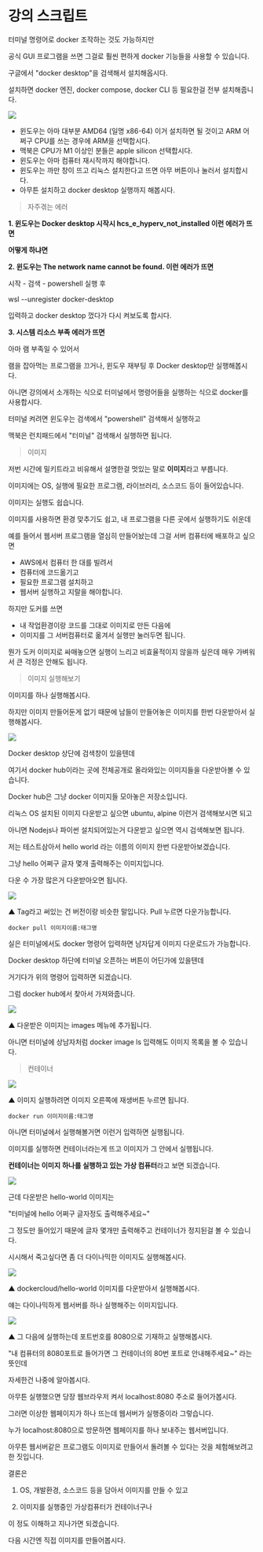 # 강의 스크립트

터미널 명령어로 docker 조작하는 것도 가능하지만

공식 GUI 프로그램을 쓰면 그걸로 훨씬 편하게 docker 기능들을 사용할 수 있습니다.

구글에서 "docker desktop"을 검색해서 설치해옵시다.

설치하면 docker 엔진, docker compose, docker CLI 등 필요한걸 전부 설치해줍니다.

![](https://d2hxk0kgvzehcg.cloudfront.net/wp-content/uploads/2024/11/%EC%BA%A1%EC%B2%984.png)

- 윈도우는 아마 대부분 AMD64 (일명 x86-64) 이거 설치하면 될 것이고 ARM 어쩌구 CPU를 쓰는 경우에 ARM을 선택합시다.
- 맥북은 CPU가 M1 이상인 분들은 apple silicon 선택합시다.
- 윈도우는 아마 컴퓨터 재시작까지 해야합니다.
- 윈도우는 까만 창이 뜨고 리눅스 설치한다고 뜨면 아무 버튼이나 눌러서 설치합시다.
- 아무튼 설치하고 docker desktop 실행까지 해봅시다.

> 자주겪는 에러

**1. 윈도우는 Docker desktop 시작시 hcs_e_hyperv_not_installed 이런 에러가 뜨면**

**어떻게 하냐면**

**2. 윈도우는 The network name cannot be found. 이런 에러가 뜨면**

시작 - 검색 - powershell 실행 후

wsl --unregister docker-desktop

입력하고 docker desktop 껐다가 다시 켜보도록 합시다.

**3. 시스템 리소스 부족 에러가 뜨면**

아마 램 부족일 수 있어서

램을 잡아먹는 프로그램을 끄거나, 윈도우 재부팅 후 Docker desktop만 실행해봅시다.

아니면 강의에서 소개하는 식으로 터미널에서 명령어들을 실행하는 식으로 docker를 사용합시다.

터미널 켜려면 윈도우는 검색에서 "powershell" 검색해서 실행하고

맥북은 런치패드에서 "터미널" 검색해서 실행하면 됩니다.

> 이미지

저번 시간에 밀키트라고 비유해서 설명한걸 멋있는 말로 **이미지**라고 부릅니다.

이미지에는 OS, 실행에 필요한 프로그램, 라이브러리, 소스코드 등이 들어있습니다.

이미지는 실행도 쉽습니다.

이미지를 사용하면 환경 맞추기도 쉽고, 내 프로그램을 다른 곳에서 실행하기도 쉬운데

예를 들어서 웹서버 프로그램을 열심히 만들어놨는데 그걸 서버 컴퓨터에 배포하고 싶으면

- AWS에서 컴퓨터 한 대를 빌려서
- 컴퓨터에 코드옮기고
- 필요한 프로그램 설치하고
- 웹서버 실행하고 지랄을 해야합니다.

하지만 도커를 쓰면

- 내 작업환경이랑 코드를 그대로 이미지로 만든 다음에
- 이미지를 그 서버컴퓨터로 옮겨서 실행만 눌러두면 됩니다.

뭔가 도커 이미지로 싸매놓으면 실행이 느리고 비효율적이지 않을까 싶은데 매우 가벼워서 큰 걱정은 안해도 됩니다.

> 이미지 실행해보기

이미지를 하나 실행해봅시다.

하지만 이미지 만들어둔게 없기 때문에 남들이 만들어놓은 이미지를 한번 다운받아서 실행해봅시다.

![](https://d2hxk0kgvzehcg.cloudfront.net/wp-content/uploads/2024/11/%EC%BA%A1%EC%B2%981-1.png)

Docker desktop 상단에 검색창이 있을텐데

여기서 docker hub이라는 곳에 전체공개로 올라와있는 이미지들을 다운받아볼 수 있습니다.

Docker hub은 그냥 docker 이미지들 모아놓은 저장소입니다.

리눅스 OS 설치된 이미지 다운받고 싶으면 ubuntu, alpine 이런거 검색해보시면 되고

아니면 Nodejs나 파이썬 설치되어있는거 다운받고 싶으면 역시 검색해보면 됩니다.

저는 테스트삼아서 hello world 라는 이름의 이미지 한번 다운받아보겠습니다.

그냥 hello 어쩌구 글자 몇개 출력해주는 이미지입니다.

다운 수 가장 많은거 다운받아오면 됩니다.

![](https://d2hxk0kgvzehcg.cloudfront.net/wp-content/uploads/2024/11/%EC%BA%A1%EC%B2%983-1.png)

▲ Tag라고 써있는 건 버전이랑 비슷한 말입니다. Pull 누르면 다운가능합니다.

```
docker pull 이미지이름:태그명
```

실은 터미널에서도 docker 명령어 입력하면 남자답게 이미지 다운로드가 가능합니다.

Docker desktop 하단에 터미널 오픈하는 버튼이 어딘가에 있을텐데

거기다가 위의 명령어 입력하면 되겠습니다.

그럼 docker hub에서 찾아서 가져와줍니다.

![](https://d2hxk0kgvzehcg.cloudfront.net/wp-content/uploads/2024/11/%EC%BA%A1%EC%B2%982.png)

▲ 다운받은 이미지는 images 메뉴에 추가됩니다.

아니면 터미널에 상남자처럼 docker image ls 입력해도 이미지 목록을 볼 수 있습니다.

> 컨테이너

![](https://d2hxk0kgvzehcg.cloudfront.net/wp-content/uploads/2024/11/%EC%BA%A1%EC%B2%984-2.png)

▲ 이미지 실행하려면 이미지 오른쪽에 재생버튼 누르면 됩니다.

```
docker run 이미지이름:태그명
```

아니면 터미널에서 실행해볼거면 이런거 입력하면 실행됩니다.

이미지를 실행하면 컨테이너라는게 뜨고 이미지가 그 안에서 실행됩니다.

**컨테이너는 이미지 하나를 실행하고 있는 가상 컴퓨터**라고 보면 되겠습니다.

![](https://d2hxk0kgvzehcg.cloudfront.net/wp-content/uploads/2024/11/%EC%BA%A1%EC%B2%985-1.png)

근데 다운받은 hello-world 이미지는

"터미널에 hello 어쩌구 글자정도 출력해주세요~"

그 정도만 들어있기 때문에 글자 몇개만 출력해주고 컨테이너가 정지된걸 볼 수 있습니다.

시시해서 죽고싶다면 좀 더 다이나믹한 이미지도 실행해봅시다.

![](https://d2hxk0kgvzehcg.cloudfront.net/wp-content/uploads/2024/11/%EC%BA%A1%EC%B2%986-1.png)

▲ dockercloud/hello-world 이미지를 다운받아서 실행해봅시다.

얘는 다이나믹하게 웹서버를 하나 실행해주는 이미지입니다.

![](https://d2hxk0kgvzehcg.cloudfront.net/wp-content/uploads/2024/11/%EC%BA%A1%EC%B2%987-1.png)

▲ 그 다음에 실행하는데 포트번호를 8080으로 기재하고 실행해봅시다.

"내 컴퓨터의 8080포트로 들어가면 그 컨테이너의 80번 포트로 안내해주세요~" 라는 뜻인데

자세한건 나중에 알아봅시다.

아무튼 실행했으면 당장 웹브라우저 켜서 localhost:8080 주소로 들어가봅시다.

그러면 이상한 웹페이지가 하나 뜨는데 웹서버가 실행중이라 그렇습니다.

누가 localhost:8080으로 방문하면 웹페이지를 하나 보내주는 웹서버입니다.

아무튼 웹서버같은 프로그램도 이미지로 만들어서 돌려볼 수 있다는 것을 체험해보려고 한 짓입니다.

결론은

1. OS, 개발환경, 소스코드 등을 담아서 이미지를 만들 수 있고

2. 이미지를 실행중인 가상컴퓨터가 컨테이너구나

이 정도 이해하고 지나가면 되겠습니다.

다음 시간엔 직접 이미지를 만들어봅시다.
